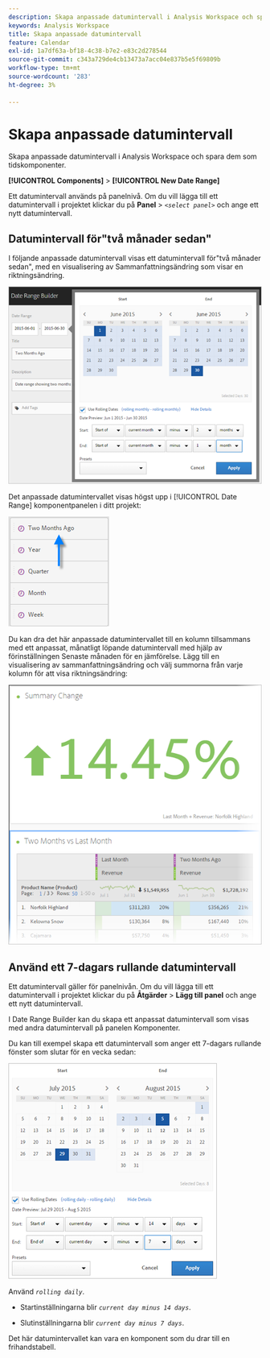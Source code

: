 ```yaml
---
description: Skapa anpassade datumintervall i Analysis Workspace och spara dem som tidskomponenter.
keywords: Analysis Workspace
title: Skapa anpassade datumintervall
feature: Calendar
exl-id: 1a7df63a-bf18-4c38-b7e2-e83c2d278544
source-git-commit: c343a729de4cb13473a7acc04e837b5e5f69809b
workflow-type: tm+mt
source-wordcount: '283'
ht-degree: 3%

---
```


# Skapa anpassade datumintervall

Skapa anpassade datumintervall i Analysis Workspace och spara dem som tidskomponenter.

**[!UICONTROL Components]** > **[!UICONTROL New Date Range]**

Ett datumintervall används på panelnivå. Om du vill lägga till ett datumintervall i projektet klickar du på **Panel** > *`<select panel>`* och ange ett nytt datumintervall.

## Datumintervall för&quot;två månader sedan&quot;

I följande anpassade datumintervall visas ett datumintervall för&quot;två månader sedan&quot;, med en visualisering av Sammanfattningsändring som visar en riktningsändring.

![Date Range Builder som visar Använd rullande datum för två månader sedan](assets/date-range-two-months-ago.png)

Det anpassade datumintervallet visas högst upp i [!UICONTROL Date Range] komponentpanelen i ditt projekt:

![Panelen Datumintervallkomponent med pilen pekar på För två månader sedan.](assets/date-range-panel-two-months-ago.png)

Du kan dra det här anpassade datumintervallet till en kolumn tillsammans med ett anpassat, månatligt löpande datumintervall med hjälp av förinställningen Senaste månaden för en jämförelse. Lägg till en visualisering av sammanfattningsändring och välj summorna från varje kolumn för att visa riktningsändring:

![Ökning med 14,45%.](assets/date-range-two-months-table.png)

## Använd ett 7-dagars rullande datumintervall

Ett datumintervall gäller för panelnivån. Om du vill lägga till ett datumintervall i projektet klickar du på **Åtgärder** > **Lägg till panel** och ange ett nytt datumintervall.

I Date Range Builder kan du skapa ett anpassat datumintervall som visas med andra datumintervall på panelen Komponenter.

Du kan till exempel skapa ett datumintervall som anger ett 7-dagars rullande fönster som slutar för en vecka sedan:

![Date Range Builder med ett datumintervall som anger ett 7-dagars rullningsfönster.](assets/create_date_range.png)

Använd *`rolling daily`*.

* Startinställningarna blir *`current day minus 14 days`*.

* Slutinställningarna blir *`current day minus 7 days`*.

Det här datumintervallet kan vara en komponent som du drar till en frihandstabell.
